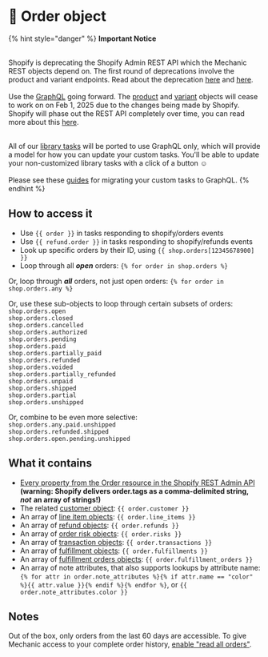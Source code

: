 # 🚫 Order object

{% hint style="danger" %}
**Important Notice**

\
Shopify is deprecating the Shopify Admin REST API which the Mechanic REST objects depend on. The first round of deprecations involve the product and variant endpoints. Read about the deprecation  [here](https://shopify.dev/docs/apps/build/graphql/migrate/new-product-model#whats-changing) and [here](https://shopify.dev/docs/apps/build/graphql/migrate).\
\
Use the [GraphQL](../../../../core/actions/integrations/shopify.md#graphql) going forward. The [product](product.md) and [variant](variant.md) objects will cease to work on on Feb 1, 2025 due to the changes being made by Shopify. Shopify will phase out the REST API completely over time, you can read more about this [here](https://shopify.dev/docs/apps/build/graphql/migrate).

\
All of our [library tasks](https://tasks.mechanic.dev/) will be ported to use GraphQL only, which will provide a model for how you can update your custom tasks. You'll be able to update your non-customized library tasks with a click of a button :relaxed:\
\
Please see these [guides](../../../../resources/converting-tasks-from-shopify-rest-to-graphql/) for migrating your custom tasks to GraphQL.
{% endhint %}

## How to access it

* Use `{{ order }}` in tasks responding to shopify/orders events
* Use `{{ refund.order }}` in tasks responding to shopify/refunds events
* Look up specific orders by their ID, using `{{ shop.orders[12345678900] }}`&#x20;
* Loop through all _**open**_ orders: `{% for order in shop.orders %}`

Or, loop through _**all**_ orders, not just open orders: `{% for order in shop.orders.any %}`

Or, use these sub-objects to loop through certain subsets of orders:\
`shop.orders.open`\
`shop.orders.closed`\
`shop.orders.cancelled`\
`shop.orders.authorized`\
`shop.orders.pending`\
`shop.orders.paid`\
`shop.orders.partially_paid`\
`shop.orders.refunded`\
`shop.orders.voided`\
`shop.orders.partially_refunded`\
`shop.orders.unpaid`\
`shop.orders.shipped`\
`shop.orders.partial`\
`shop.orders.unshipped`

Or, combine to be even more selective:\
`shop.orders.any.paid.unshipped`\
`shop.orders.refunded.shipped`\
`shop.orders.open.pending.unshipped`

## What it contains

* [Every property from the Order resource in the Shopify REST Admin API](https://shopify.dev/docs/admin-api/rest/reference/orders/order#properties) **(warning: Shopify delivers order.tags as a comma-delimited string,** _**not**_ **an array of strings!)**
* The related [customer object](customer-object.md): `{{ order.customer }}`
* An array of [line item objects](line-item.md): `{{ order.line_items }}`&#x20;
* An array of [refund objects](refund.md): `{{ order.refunds }}`&#x20;
* An array of [order risk objects](order-risk.md): `{{ order.risks }}`&#x20;
* An array of [transaction objects](transaction.md): `{{ order.transactions }}`
* An array of [fulfillment objects](fulfillment.md): `{{ order.fulfillments }}`&#x20;
* An array of [fulfillment orders objects](fulfillment-order.md): `{{ order.fulfillment_orders }}`&#x20;
* An array of note attributes, that also supports lookups by attribute name: `{% for attr in order.note_attributes %}{% if attr.name == "color" %}{{ attr.value }}{% endif %}{% endfor %}`, or `{{ order.note_attributes.color }}`&#x20;

## Notes

Out of the box, only orders from the last 60 days are accessible. To give Mechanic access to your complete order history, [enable "read all orders"](https://help.usemechanic.com/tutorials/enabling-read_all_orders).
